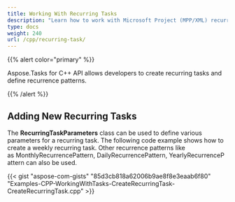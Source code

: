 ```yaml
---
title: Working With Recurring Tasks
description: "Learn how to work with Microsoft Project (MPP/XML) recurring tasks and recurrence patterns using Aspose.Tasks for C++."
type: docs
weight: 240
url: /cpp/recurring-task/
---
```


{{% alert color="primary" %}}

Aspose.Tasks for C++ API allows developers to create recurring tasks and define recurrence patterns.

{{% /alert %}}

## **Adding New Recurring Tasks**
The **RecurringTaskParameters** class can be used to define various parameters for a recurring task. The following code example shows how to create a weekly recurring task. Other recurrence patterns like as MonthlyRecurrencePattern, DailyRecurrencePattern, YearlyRecurrencePattern can also be used.

{{< gist "aspose-com-gists" "85d3cb818a62006b9ae8f8e3eaab6f80" "Examples-CPP-WorkingWithTasks-CreateRecurringTask-CreateRecurringTask.cpp" >}}
